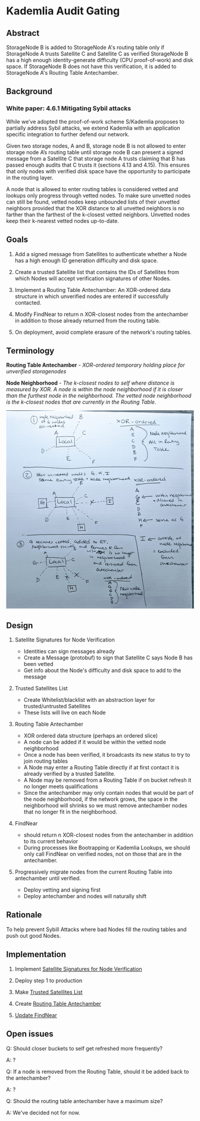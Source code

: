 # Kademlia Audit Gating

## Abstract

StorageNode B is added to StorageNode A's routing table only if StorageNode A trusts Satellite C and Satellite C as verified StorageNode B has a high enough identity-generate difficulty (CPU proof-of-work) and disk space. If StorageNode B does not have this verification, it is added to StorageNode A's Routing Table Antechamber.

## Background

### White paper: 4.6.1 Mitigating Sybil attacks
While we’ve adopted the proof-of-work scheme S/Kademlia proposes to partially address Sybil attacks, we extend Kademlia with an application specific integration to further defend our network. 


Given two storage nodes, A and B, storage node B is not allowed to enter storage node A’s routing table until storage node B can present a signed message from a Satellite C that storage node A trusts claiming that B has passed enough audits that C trusts it (sections 4.13 and 4.15). This ensures that only nodes with verified disk space have the opportunity to participate in the routing layer.


A node that is allowed to enter routing tables is considered vetted and lookups only progress through vetted nodes. To make sure unvetted nodes can still be found, vetted nodes keep unbounded lists of their unvetted neighbors provided that the XOR distance to all unvetted neighbors is no farther than the farthest of the k-closest vetted neighbors. Unvetted nodes keep their k-nearest vetted nodes up-to-date.


## Goals
1. Add a signed message from Satellites to authenticate whether a Node has a high enough ID generation difficulty and disk space.

2. Create a trusted Satellite list that contains the IDs of Satellites from which Nodes will accept verification signatures of other Nodes.

3. Implement a Routing Table Antechamber: An XOR-ordered data structure in which unverified nodes are entered if successfully contacted. 

4. Modify FindNear to return n XOR-closest nodes from the antechamber in addition to those already returned from the routing table.

5. On deployment, avoid complete erasure of the network's routing tables.


## Terminology
**Routing Table Antechamber** - *XOR-ordered temporary holding place for unverified storagenodes*

**Node Neighborhood** - *The k-closest nodes to self where distance is measured by XOR. A node is within the node neighborhood if it is closer than the furthest node in the neighborhood. The vetted node neighborhood is the k-closest nodes that are currently in the Routing Table.*

![Node Neighborhood](docs/design/kad-audit.jpg "Node Neighborhood")


## Design

1. Satellite Signatures for Node Verification
    - Identities can sign messages already
    - Create a Message (protobuf) to sign that Satellite C says Node B has been vetted
    - Get info about the Node's difficulty and disk space to add to the message

2. Trusted Satellites List
    - Create Whitelist/blacklist with an abstraction layer for trusted/untrusted Satellites
    - These lists will live on each Node

3. Routing Table Antechamber
    - XOR ordered data structure (perhaps an ordered slice)
    - A node can be added if it would be within the vetted node neighborhood
    - Once a node has been verified, it broadcasts its new status to try to join routing tables
    - A Node may enter a Routing Table directly if at first contact it is already verified by a trusted Satellite.  
    - A Node may be removed from a Routing Table if on bucket refresh it no longer meets qualifications
    - Since the antechamber may only contain nodes that would be part of the node neighborhood, if the network grows, the space in the neighborhood will shrinks so we must remove antechamber nodes that no longer fit in the neighborhood.
  
4. FindNear
    - should return n XOR-closest nodes from the antechamber in addition to its current behavior
    - During processes like Bootrapping or Kademlia Lookups, we should only call FindNear on verified nodes, not on those that are in the antechamber.

5. Progressively migrate nodes from the current Routing Table into antechamber until verified. 
    - Deploy vetting and signing first
    - Deploy antechamber and nodes will naturally shift


## Rationale

To help prevent Sybill Attacks where bad Nodes fill the routing tables and push out good Nodes.

## Implementation

1. Implement [Satellite Signatures for Node Verification](https://storjlabs.atlassian.net/browse/V3-1726)

2. Deploy step 1 to production

3. Make [Trusted Satellites List](https://storjlabs.atlassian.net/browse/V3-1727)

4. Create [Routing Table Antechamber](https://storjlabs.atlassian.net/browse/V3-1728)

5. [Update FindNear](https://storjlabs.atlassian.net/browse/V3-1729)

## Open issues 

Q: Should closer buckets to self get refreshed more frequently?

A: ?

Q: If a node is removed from the Routing Table, should it be added back to the antechamber?

A: ?

Q: Should the routing table antechamber have a maximum size? 

A: We've decided not for now.
